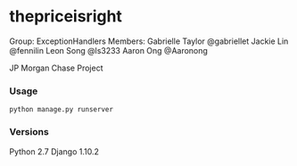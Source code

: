 # thepriceisright

Group: ExceptionHandlers
Members: Gabrielle Taylor @gabriellet
         Jackie Lin @fennilin
         Leon Song @ls3233
         Aaron Ong @Aaronong
         
JP Morgan Chase Project

### Usage
`python manage.py runserver`

### Versions
Python 2.7
Django 1.10.2

